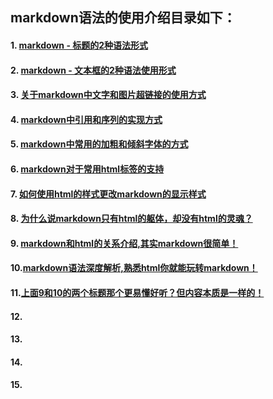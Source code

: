 ## markdown语法的使用介绍目录如下：
#### 1. [markdown - 标题的2种语法形式](https://github.com/DearZh/markdown/blob/master/markdown%E6%A0%87%E9%A2%98%E7%9A%84%E4%BD%BF%E7%94%A8%E4%BB%8B%E7%BB%8D.md)<br/>
#### 2. [markdown - 文本框的2种语法使用形式]()<br/>
#### 3. [关于markdown中文字和图片超链接的使用方式]()<br/>
#### 4. [markdown中引用和序列的实现方式]()<br/>
#### 5. [markdown中常用的加粗和倾斜字体的方式]()<br/>
#### 6. [markdown对于常用html标签的支持]()<br/>
#### 7. [如何使用html的样式更改markdown的显示样式]()<br/>
#### 8. [为什么说markdown只有html的躯体，却没有html的灵魂？]()<br/>
#### 9. [markdown和html的关系介绍,其实markdown很简单！]()<br/>
#### 10.[markdown语法深度解析,熟悉html你就能玩转markdown！]()<br/>
#### 11.[上面9和10的两个标题那个更易懂好听？但内容本质是一样的！]()<br/>
#### 12.<br/>
#### 13.<br/>
#### 14.<br/>
#### 15.<br/>

